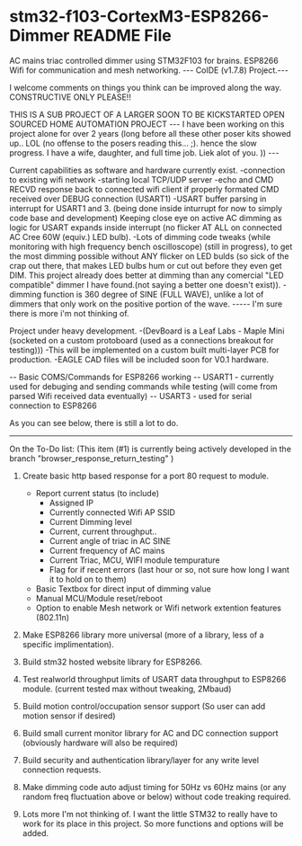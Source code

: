 # stm32-f103-CortexM3-ESP8266-Dimmer README File
AC mains triac controlled dimmer using STM32F103 for brains. ESP8266 Wifi for communication and mesh networking. --- CoIDE (v1.7.8) Project.---

I welcome comments on things you think can be improved along the way. CONSTRUCTIVE ONLY PLEASE!!

THIS IS A SUB PROJECT OF A LARGER SOON TO BE KICKSTARTED OPEN SOURCED HOME AUTOMATION PROJECT
 --- I have been working on this project alone for over 2 years (long before all these other poser kits showed up.. LOL (no offense to the posers reading this... ;). hence the slow progress. I have a wife, daughter, and full time job. Liek alot of you. )) ---


Current capabilities as software and hardware currently exist.
  -connection to existing wifi network
  -starting local TCP/UDP server
  -echo and CMD RECVD response back to connected wifi client if properly formated CMD received over DEBUG connection (USART1)
  -USART buffer parsing in interrupt for USART1 and 3. (being done inside inturrupt for now to simply code base and development) Keeping close eye on active AC dimming as logic for USART expands inside interrupt (no flicker AT ALL on connected AC Cree 60W (equiv.) LED bulb).
  -Lots of dimming code tweaks (while monitoring with high frequency bench oscilloscope) (still in progress), to get the most dimming possible without ANY flicker on LED bulds (so sick of the crap out there, that makes LED bulbs hum or cut out before they even get DIM. This project already does better at dimming than any comercial "LED compatible" dimmer I have found.(not saying a better one doesn't exist)).
  -dimming function is 360 degree of SINE (FULL WAVE), unlike a lot of dimmers that only work on the positive portion of the wave.
  ----- I'm sure there is more i'm not thinking of.



Project under heavy development. 
-(DevBoard is a Leaf Labs - Maple Mini (socketed on a custom protoboard (used as a connections breakout for testing)))
-This will be implemented on a custom built multi-layer PCB for production.
-EAGLE CAD files will be included soon for V0.1 hardware.

-- Basic COMS/Commands for ESP8266 working
-- USART1 - currently used for debuging and sending commands while testing (will come from parsed Wifi received data eventually)
-- USART3 - used for serial connection to ESP8266


As you can see below, there is still a lot to do. 
**********************************************************
On the To-Do list:
(This item (#1) is currently being actively developed in the branch "browser_response_return_testing" )
1. Create basic http based response for a port 80 request to module.
    - Report current status (to include)
      - Assigned IP
      - Currently connected Wifi AP SSID
      - Current Dimming level
      - Current, current throughput..
      - Current angle of triac in AC SINE
      - Current frequency of AC mains
      - Current Triac, MCU, WIFI module tempurature
      - Flag for if recent errors (last hour or so, not sure how long I want it to hold on to them)
    - Basic Textbox for direct input of dimming value
    - Manual MCU/Module reset/reboot
    - Option to enable Mesh network or Wifi network extention features (802.11n)
     
2. Make ESP8266 library more universal (more of a library, less of a specific implimentation).
3. Build stm32 hosted website library for ESP8266.
4. Test realworld throughput limits of USART data throughput to ESP8266 module. (current tested max without tweaking, 2Mbaud)
5. Build motion control/occupation sensor support (So user can add motion sensor if desired)
6. Build small current monitor library for AC and DC connection support (obviously hardware will also be required)
7. Build security and authentication library/layer for any write level connection requests.
8. Make dimming code auto adjust timing for 50Hz vs 60Hz mains (or any random freq fluctuation above or below) without code treaking required.
9. Lots more I'm not thinking of. I want the little STM32 to really have to work for its place in this project. So more functions and options will be added.
